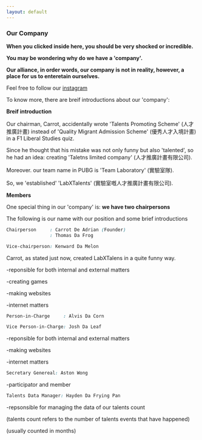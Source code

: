 ```yaml
---
layout: default
---
```


### Our Company
 
__When you clicked inside here, you should be very shocked or incredible.__

__You may be wondering why do we have a 'company'.__
 
__Our alliance, in order words, our company is not in reality, however, a place for us to enteretain ourselves.__

Feel free to follow our [instagram](https://www.instagram.com/labxtalents/)

To know more, there are breif introductions about our 'company':

**Breif introduction**

Our chairman, Carrot, accidentally wrote 'Talents Promoting Scheme' (人才推廣計畫) instead of 'Quality Migrant Admission Scheme' (優秀人才入境計畫) in a F1 Liberal Studies quiz.

Since he thought that his mistake was not only funny but also 'talented', so he had an idea: creating 'Taletns limited company' (人才推廣計畫有限公司).

Moreover. our team name in PUBG is 'Team Laboratory' (實驗室隊).

So, we 'established' 'LabXTalents' (實驗室嘅人才推廣計畫有限公司).

**Members**

One special thing in our 'company' is: **we have two chairpersons**

The following is our name with our position and some brief introductions

```css
Chairperson     : Carrot De Adrian (Founder)
                : Thomas Da Frog

Vice-chairperson: Kenward Da Melon
```
Carrot, as stated just now, created LabXTalens in a quite funny way.

-reponsible for both internal and external matters

-creating games

-making websites

-internet matters

```css
Person-in-Charge     : Alvis Da Corn

Vice Person-in-Charge: Josh Da Leaf
```

-reponsible for both internal and external matters

-making websites

-internet matters

```css
Secretary Genereal: Aston Wong
```

-participator and member

```css
Talents Data Manager: Hayden Da Frying Pan
```

-repsonsible for managing the data of our talents count

(talents count refers to the number of talents events that have happened)

(usually counted in months)

